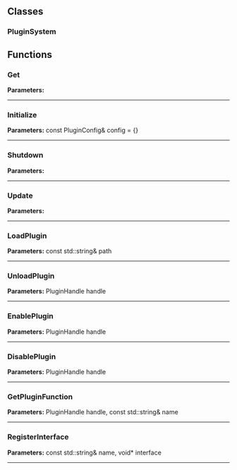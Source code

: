 
## Classes

### PluginSystem




## Functions

### Get



**Parameters:** 

---

### Initialize



**Parameters:** const PluginConfig& config = {}

---

### Shutdown



**Parameters:** 

---

### Update



**Parameters:** 

---

### LoadPlugin



**Parameters:** const std::string& path

---

### UnloadPlugin



**Parameters:** PluginHandle handle

---

### EnablePlugin



**Parameters:** PluginHandle handle

---

### DisablePlugin



**Parameters:** PluginHandle handle

---

### GetPluginFunction



**Parameters:** PluginHandle handle, const std::string& name

---

### RegisterInterface



**Parameters:** const std::string& name, void* interface

---
